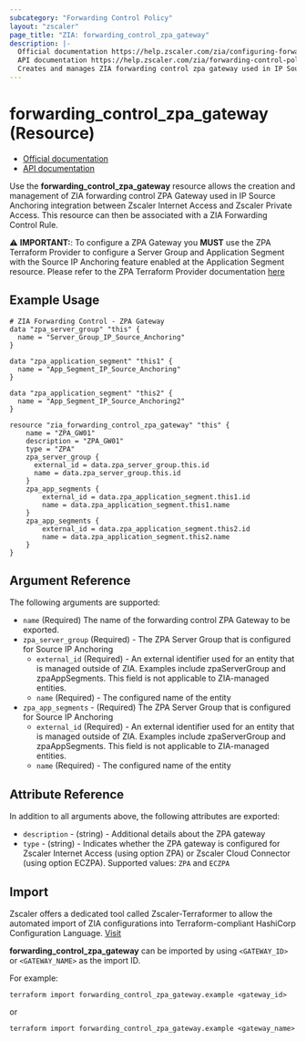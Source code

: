 ```yaml
---
subcategory: "Forwarding Control Policy"
layout: "zscaler"
page_title: "ZIA: forwarding_control_zpa_gateway"
description: |-
  Official documentation https://help.zscaler.com/zia/configuring-forwarding-policy
  API documentation https://help.zscaler.com/zia/forwarding-control-policy#/zpaGateways-post
  Creates and manages ZIA forwarding control zpa gateway used in IP Source Anchoring.
---
```


# forwarding_control_zpa_gateway (Resource)

* [Official documentation](https://help.zscaler.com/zia/configuring-forwarding-policy)
* [API documentation](https://help.zscaler.com/zia/forwarding-control-policy#/zpaGateways-post)

Use the **forwarding_control_zpa_gateway** resource allows the creation and management of ZIA forwarding control ZPA Gateway used in IP Source Anchoring integration between Zscaler Internet Access and Zscaler Private Access. This resource can then be associated with a ZIA Forwarding Control Rule.

⚠️ **IMPORTANT:**: To configure a ZPA Gateway you **MUST** use the ZPA Terraform Provider to configure a Server Group and Application Segment with the Source IP Anchoring feature enabled at the Application Segment resource. Please refer to the ZPA Terraform Provider documentation [here](https://registry.terraform.io/providers/zscaler/zpa/latest/docs)

## Example Usage

```hcl
# ZIA Forwarding Control - ZPA Gateway
data "zpa_server_group" "this" {
  name = "Server_Group_IP_Source_Anchoring"
}

data "zpa_application_segment" "this1" {
  name = "App_Segment_IP_Source_Anchoring"
}

data "zpa_application_segment" "this2" {
  name = "App_Segment_IP_Source_Anchoring2"
}

resource "zia_forwarding_control_zpa_gateway" "this" {
    name = "ZPA_GW01"
    description = "ZPA_GW01"
    type = "ZPA"
    zpa_server_group {
      external_id = data.zpa_server_group.this.id
      name = data.zpa_server_group.this.id
    }
    zpa_app_segments {
        external_id = data.zpa_application_segment.this1.id
        name = data.zpa_application_segment.this1.name
    }
    zpa_app_segments {
        external_id = data.zpa_application_segment.this2.id
        name = data.zpa_application_segment.this2.name
    }
}
```

## Argument Reference

The following arguments are supported:

* `name` (Required) The name of the forwarding control ZPA Gateway to be exported.
* `zpa_server_group` (Required) - The ZPA Server Group that is configured for Source IP Anchoring
  * `external_id` (Required) - An external identifier used for an entity that is managed outside of ZIA. Examples include zpaServerGroup and zpaAppSegments. This field is not applicable to ZIA-managed entities.
  * `name` (Required) - The configured name of the entity
* `zpa_app_segments` - (Required) The ZPA Server Group that is configured for Source IP Anchoring
  * `external_id` (Required) - An external identifier used for an entity that is managed outside of ZIA. Examples include zpaServerGroup and zpaAppSegments. This field is not applicable to ZIA-managed entities.
  * `name` (Required) - The configured name of the entity

## Attribute Reference

In addition to all arguments above, the following attributes are exported:

* `description` - (string) - Additional details about the ZPA gateway
* `type` - (string) - Indicates whether the ZPA gateway is configured for Zscaler Internet Access (using option ZPA) or Zscaler Cloud Connector (using option ECZPA). Supported values: ``ZPA`` and ``ECZPA``

## Import

Zscaler offers a dedicated tool called Zscaler-Terraformer to allow the automated import of ZIA configurations into Terraform-compliant HashiCorp Configuration Language.
[Visit](https://github.com/zscaler/zscaler-terraformer)

**forwarding_control_zpa_gateway** can be imported by using `<GATEWAY_ID>` or `<GATEWAY_NAME>` as the import ID.

For example:

```shell
terraform import forwarding_control_zpa_gateway.example <gateway_id>
```

or

```shell
terraform import forwarding_control_zpa_gateway.example <gateway_name>
```

